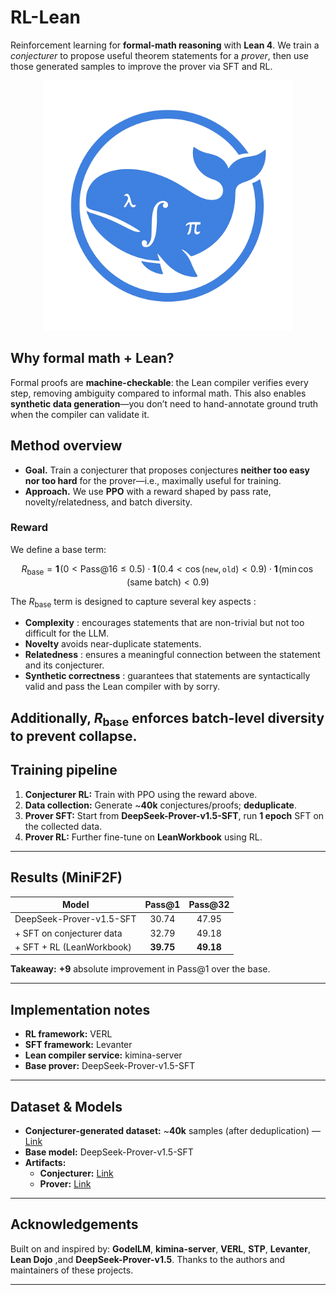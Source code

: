 # RL-Lean
Reinforcement learning for **formal-math reasoning** with **Lean 4**.
We train a *conjecturer* to propose useful theorem statements for a *prover*, then use those generated samples to improve the prover via SFT and RL.
<p align="center">
  <img src="photo.png" alt="Alt text" width="400"/>
</p>

## Why formal math + Lean?

Formal proofs are **machine-checkable**: the Lean compiler verifies every step, removing ambiguity compared to informal math. This also enables **synthetic data generation**—you don’t need to hand-annotate ground truth when the compiler can validate it.

## Method overview

* **Goal.** Train a conjecturer that proposes conjectures **neither too easy nor too hard** for the prover—i.e., maximally useful for training.
* **Approach.** We use **PPO** with a reward shaped by pass rate, novelty/relatedness, and batch diversity.

### Reward 

We define a base term:

$$
R_{\text{base}}
= \mathbf{1}\!\left(0 < \text{Pass@16} \le 0.5\right)
\cdot \mathbf{1}\!\left(0.4 < \cos(\texttt{new}, \texttt{old}) < 0.9\right)
\cdot \mathbf{1}\!\left(\min \cos(\text{same batch}) < 0.9\right)
$$

The $R_{\text{base}}$ term is designed to capture several key aspects :

* **Complexity** : encourages statements that are non-trivial but not too difficult for the LLM.
* **Novelty** avoids near-duplicate statements.
* **Relatedness** : ensures a meaningful connection between the statement and its conjecturer.
* **Synthetic correctness** : guarantees that statements are syntactically valid and pass the Lean compiler with by sorry.

Additionally, $R_{\text{base}}$ enforces batch-level diversity to prevent collapse. 
---

## Training pipeline

1. **Conjecturer RL:** Train with PPO using the reward above.
2. **Data collection:** Generate \~**40k** conjectures/proofs; **deduplicate**.
3. **Prover SFT:** Start from **DeepSeek-Prover-v1.5-SFT**, run **1 epoch** SFT on the collected data.
4. **Prover RL:** Further fine-tune on **LeanWorkbook** using RL.

---

## Results (MiniF2F)

| Model                     |  Pass\@1  | Pass\@32 |
| ------------------------- | :-------: | :------: |
| DeepSeek-Prover-v1.5-SFT  |   30.74   |   47.95  |
| + SFT on conjecturer data |   32.79   |   49.18  |
| + SFT + RL (LeanWorkbook) | **39.75** |   **49.18**  |

**Takeaway:** **+9** absolute improvement in Pass\@1 over the base.

---

## Implementation notes

* **RL framework:** VERL
* **SFT framework:** Levanter
* **Lean compiler service:** kimina-server
* **Base prover:** DeepSeek-Prover-v1.5-SFT

---

## Dataset & Models

* **Conjecturer-generated dataset:** ~**40k** samples (after deduplication) — [Link](https://huggingface.co/datasets/Slim205/Lean_conjecturer_data_v01)  
* **Base model:** DeepSeek-Prover-v1.5-SFT  
* **Artifacts:**  
  * **Conjecturer:** [Link](https://huggingface.co/Slim205/Lean_conjecturer_v1)  
  * **Prover:** [Link](https://huggingface.co/Slim205/Lean_prover_v1)  

---

## Acknowledgements

Built on and inspired by: **GodelLM**, **kimina-server**, **VERL**, **STP**, **Levanter**, **Lean Dojo** ,and **DeepSeek-Prover-v1.5**. Thanks to the authors and maintainers of these projects.

---


